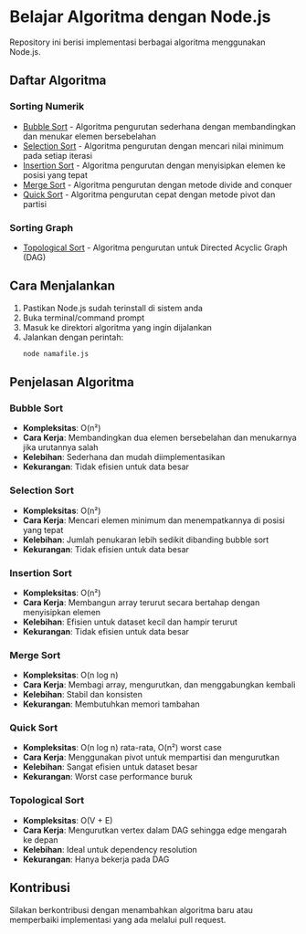 # Belajar Algoritma dengan Node.js

Repository ini berisi implementasi berbagai algoritma menggunakan Node.js.

## Daftar Algoritma

### Sorting Numerik
- [Bubble Sort](./sorting%20-%20numeric/bubbleSort.js) - Algoritma pengurutan sederhana dengan membandingkan dan menukar elemen bersebelahan
- [Selection Sort](./sorting%20-%20numeric/selectionSort.js) - Algoritma pengurutan dengan mencari nilai minimum pada setiap iterasi
- [Insertion Sort](./sorting%20-%20numeric/InsertionSort.js) - Algoritma pengurutan dengan menyisipkan elemen ke posisi yang tepat
- [Merge Sort](./sorting%20-%20numeric/MergeSort.js) - Algoritma pengurutan dengan metode divide and conquer
- [Quick Sort](./sorting%20-%20numeric/QuickSort.js) - Algoritma pengurutan cepat dengan metode pivot dan partisi

### Sorting Graph
- [Topological Sort](./sorting%20-%20DAG/TopologicalSort.js) - Algoritma pengurutan untuk Directed Acyclic Graph (DAG)

## Cara Menjalankan

1. Pastikan Node.js sudah terinstall di sistem anda
2. Buka terminal/command prompt
3. Masuk ke direktori algoritma yang ingin dijalankan
4. Jalankan dengan perintah:
   ```bash
   node namafile.js
   ```

## Penjelasan Algoritma

### Bubble Sort
- **Kompleksitas**: O(n²)
- **Cara Kerja**: Membandingkan dua elemen bersebelahan dan menukarnya jika urutannya salah
- **Kelebihan**: Sederhana dan mudah diimplementasikan
- **Kekurangan**: Tidak efisien untuk data besar

### Selection Sort
- **Kompleksitas**: O(n²)
- **Cara Kerja**: Mencari elemen minimum dan menempatkannya di posisi yang tepat
- **Kelebihan**: Jumlah penukaran lebih sedikit dibanding bubble sort
- **Kekurangan**: Tidak efisien untuk data besar

### Insertion Sort
- **Kompleksitas**: O(n²)
- **Cara Kerja**: Membangun array terurut secara bertahap dengan menyisipkan elemen
- **Kelebihan**: Efisien untuk dataset kecil dan hampir terurut
- **Kekurangan**: Tidak efisien untuk data besar

### Merge Sort
- **Kompleksitas**: O(n log n)
- **Cara Kerja**: Membagi array, mengurutkan, dan menggabungkan kembali
- **Kelebihan**: Stabil dan konsisten
- **Kekurangan**: Membutuhkan memori tambahan

### Quick Sort
- **Kompleksitas**: O(n log n) rata-rata, O(n²) worst case
- **Cara Kerja**: Menggunakan pivot untuk mempartisi dan mengurutkan
- **Kelebihan**: Sangat efisien untuk dataset besar
- **Kekurangan**: Worst case performance buruk

### Topological Sort
- **Kompleksitas**: O(V + E)
- **Cara Kerja**: Mengurutkan vertex dalam DAG sehingga edge mengarah ke depan
- **Kelebihan**: Ideal untuk dependency resolution
- **Kekurangan**: Hanya bekerja pada DAG

## Kontribusi

Silakan berkontribusi dengan menambahkan algoritma baru atau memperbaiki implementasi yang ada melalui pull request.

